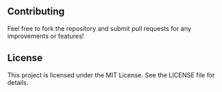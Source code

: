 ## Contributing
Feel free to fork the repository and submit pull requests for any improvements or features!

## License
This project is licensed under the MIT License. See the LICENSE file for details.
